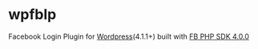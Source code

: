 # wpfblp

Facebook Login Plugin for [Wordpress](http://www.wordpress.org)(4.1.1+) built with [FB PHP SDK 4.0.0](https://github.com/facebook/facebook-php-sdk-v4)

